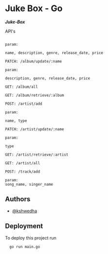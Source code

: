 
# Juke Box - Go

***Juke-Box***

API's

```POST: /album/add

param:

name, description, genre, release_date, price

PATCH: /album/update/:name

param:

description, genre, release_date, price

GET: /album/all

GET: /album/retrieve/:album

POST: /artist/add

param:

name, type

PATCH: /artist/update/:name

param:

type

GET: /artist/retrieve/:artist

GET: /artist/all

POST: /track/add

param:
song_name, singer_name
```
## Authors

- [@kshwedha](https://www.github.com/kshwedha)


## Deployment

To deploy this project run

```bash
  go run main.go
```

